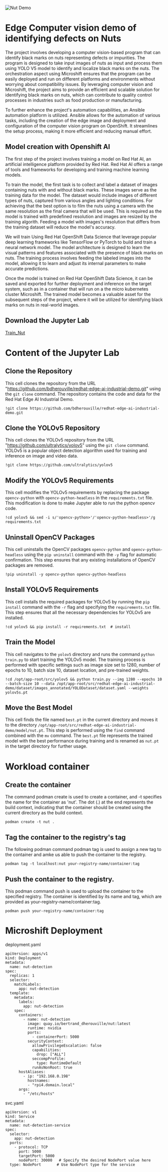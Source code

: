 ![Nut Demo](images/screenshot.png)

# Edge Computer vision demo of identifying defects on Nuts

The project involves developing a computer vision-based program that can identify black marks on nuts representing defects or impurities. 
The program is designed to take input images of nuts as input and process them using YOLO V5 model to identify and localize black marks on the nuts. The orchestration  aspect using Microshift ensures that the program can be easily deployed and run on different platforms and environments without worrying about compatibility issues. By leveraging computer vision and Microshift, the project aims to provide an efficient and scalable solution for identifying black marks on nuts, which can contribute to quality control processes in industries such as food production or manufacturing.

To further enhance the project's automation capabilities, an Ansible automation platform is utilized. Ansible allows for the automation of various tasks, including the creation of the edge image and deployment and configuration of the computer vision program on OpenShift. It streamlines the setup process, making it more efficient and reducing manual effort.



## Model creation with Openshift AI

The first step of the project involves training a model on Red Hat AI, an artificial intelligence platform provided by Red Hat. Red Hat AI offers a range of tools and frameworks for developing and training machine learning models.

To train the model, the first task is to collect and label a dataset of images containing nuts with and without black marks. These images serve as the training data for the model. The dataset would include images of different types of nuts, captured from various angles and lighting conditions. For achieving that the best option is to film the nuts using a camera with the same resolution as the final camera that will be used. This is required as the model is trained with predefined resolution and images are resized by the training algorith. Feeding a model with images's resolution that differs from the training dataset will reduce the model's accuracy.

We will train Using Red Hat OpenShift Data Science that leverage popular deep learning frameworks like TensorFlow or PyTorch to build and train a neural network model. The model architecture is designed to learn the visual patterns and features associated with the presence of black marks on nuts. The training process involves feeding the labeled images into the model, allowing it to learn and adjust its internal parameters to make accurate predictions.

Once the model is trained on Red Hat OpenShift Data Science, it can be saved and exported for further deployment and inference on the target system, such as in a container that will run on a the micro kubernetes cluster Microshift. The trained model becomes a valuable asset for the subsequent steps of the project, where it will be utilized for identifying black marks on nuts in real-world images.



## Download the Jupyter Lab


[Train_Nut](Train_Nut.ipynb)



# Content of the Jupyter Lab

## Clone the Repository

This cell clones the repository from the URL "https://github.com/bdherouville/redhat-edge-ai-industrial-demo.git" using the `git clone` command. The repository contains the code and data for the Red Hat Edge AI Industrial Demo.

```
!git clone https://github.com/bdherouville/redhat-edge-ai-industrial-demo.git
```


## Clone the YOLOv5 Repository

This cell clones the YOLOv5 repository from the URL "https://github.com/ultralytics/yolov5" using the `git clone` command. YOLOv5 is a popular object detection algorithm used for training and inference on image and video data.

```
!git clone https://github.com/ultralytics/yolov5 
```

## Modify the YOLOv5 Requirements

This cell modifies the YOLOv5 requirements by replacing the package `opencv-python` with `opencv-python-headless` in the `requirements.txt` file. This modification is done to make Jupyter able to run the python opencv code.

```
!cd yolov5 && sed -i s/'opencv-python>'/'opencv-python-headless>'/g requirements.txt
```

## Uninstall OpenCV Packages

This cell uninstalls the OpenCV packages `opencv-python` and `opencv-python-headless` using the `pip uninstall` command with the `-y` flag for automatic confirmation. This step ensures that any existing installations of OpenCV packages are removed.

```
!pip uninstall -y opencv-python opencv-python-headless
```

## Install YOLOv5 Requirements

This cell installs the required packages for YOLOv5 by running the `pip install` command with the `-r` flag and specifying the `requirements.txt` file. This step ensures that all the necessary dependencies for YOLOv5 are installed.


```
!cd yolov5 && pip install -r requirements.txt  # install
```

## Train the Model

This cell navigates to the `yolov5` directory and runs the command `python train.py` to start training the YOLOv5 model. The training process is performed with specific settings such as image size set to 1280, number of epochs to 10, batch size 10, dataset location, and pre-trained weights.


```
!cd /opt/app-root/src/yolov5 && python train.py --img 1280 --epochs 10 --batch-size 10 --data /opt/app-root/src/redhat-edge-ai-industrial-demo/dataset/images_annotated/YOLODataset/dataset.yaml --weights yolov5s.pt
```


## Move the Best Model

This cell finds the file named `best.pt` in the current directory and moves it to the directory `/opt/app-root/src/redhat-edge-ai-industrial-demo/model/nut.pt`. This step is performed using the `find` command combined with the `mv` command. The `best.pt` file represents the trained model with the best performance during training and is renamed as `nut.pt` in the target directory for further usage.


# Workload container


## Create the container


The command podman create is used to create a container, and -t specifies the name for the container as 'nut'. The dot (.) at the end represents the build context, indicating that the container should be created using the current directory as the build context.

```
podman create -t nut .
```

## Tag the container to the registry's tag

The following podman command podman tag is used to assign a new tag to the container and amke us able to push the container to the registry.
```
podman tag -t localhost:nut your-registry-name/container:tag
```

## Push the container to the registry.

This podman command push is used to upload the container to the specified registry. The container is identified by its name and tag, which are provided as your-registry-name/container:tag.

```
podman push your-registry-name/container:tag
```

# Microshift Deployment


deployment.yaml
```
apiVersion: apps/v1
kind: Deployment
metadata:
  name: nut-detection
spec:
  replicas: 1
  selector:
    matchLabels:
      app: nut-detection
  template:
    metadata:
      labels:
        app: nut-detection
    spec:
      containers:
        - name: nut-detection
          image: quay.io/bertrand_dherouville/nut:latest
          runtime: nvidia
          ports:
            - containerPort: 5000
          securityContext:
            allowPrivilegeEscalation: false
            capabilities:
              drop: ["ALL"]
            seccompProfile:
              type: RuntimeDefault
            runAsNonRoot: true
      hostAliases:
        - ip: "192.168.0.198"
          hostnames:
          - "rpi4.domain.local"
      args:
        - "/etc/hosts"
```

svc.yaml
```
apiVersion: v1
kind: Service
metadata:
  name: nut-detection-service
spec:
  selector:
    app: nut-detection
  ports:
    - protocol: TCP
      port: 5000
      targetPort: 5000
      nodePort: 30000   # Specify the desired NodePort value here
  type: NodePort       # Use NodePort type for the service
```
